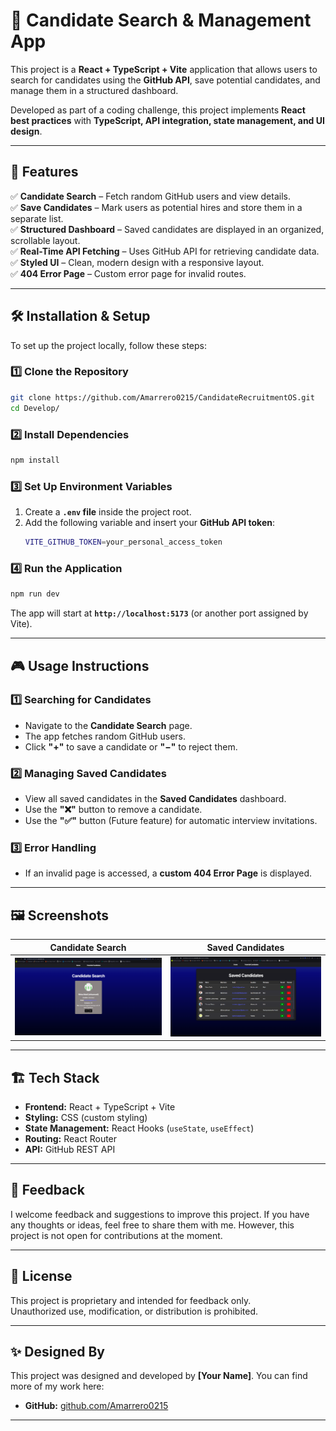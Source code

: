 # 🚀 Candidate Search & Management App

This project is a **React + TypeScript + Vite** application that allows users to search for candidates using the **GitHub API**, save potential candidates, and manage them in a structured dashboard.

Developed as part of a coding challenge, this project implements **React best practices** with **TypeScript, API integration, state management, and UI design**.

---

## 🌟 Features

✅ **Candidate Search** – Fetch random GitHub users and view details.  
✅ **Save Candidates** – Mark users as potential hires and store them in a separate list.  
✅ **Structured Dashboard** – Saved candidates are displayed in an organized, scrollable layout.  
✅ **Real-Time API Fetching** – Uses GitHub API for retrieving candidate data.  
✅ **Styled UI** – Clean, modern design with a responsive layout.  
✅ **404 Error Page** – Custom error page for invalid routes.

---

## 🛠 Installation & Setup

To set up the project locally, follow these steps:

### **1️⃣ Clone the Repository**
```sh
git clone https://github.com/Amarrero0215/CandidateRecruitmentOS.git
cd Develop/
```

### **2️⃣ Install Dependencies**
```sh
npm install
```

### **3️⃣ Set Up Environment Variables**
1. Create a **`.env` file** inside the project root.
2. Add the following variable and insert your **GitHub API token**:
   ```sh
   VITE_GITHUB_TOKEN=your_personal_access_token
   ```

### **4️⃣ Run the Application**
```sh
npm run dev
```
The app will start at **`http://localhost:5173`** (or another port assigned by Vite).

---

## 🎮 Usage Instructions

### **1️⃣ Searching for Candidates**
- Navigate to the **Candidate Search** page.
- The app fetches random GitHub users.
- Click **"+"** to save a candidate or **"−"** to reject them.

### **2️⃣ Managing Saved Candidates**
- View all saved candidates in the **Saved Candidates** dashboard.
- Use the **"❌"** button to remove a candidate.
- Use the **"✅"** button (Future feature) for automatic interview invitations.

### **3️⃣ Error Handling**
- If an invalid page is accessed, a **custom 404 Error Page** is displayed.

---

## 🖼 Screenshots 

| **Candidate Search** | **Saved Candidates** |
|-----------------|----------------|
| ![Candidate Search Screenshot](./assets/CandidateSearchDemo.png) | ![Saved Candidates Screenshot](./assets/SavedCandidatesDemo.png) |

---

## 🏗 Tech Stack

- **Frontend:** React + TypeScript + Vite  
- **Styling:** CSS (custom styling)  
- **State Management:** React Hooks (`useState`, `useEffect`)  
- **Routing:** React Router  
- **API:** GitHub REST API  

---

## 🤝 Feedback

I welcome feedback and suggestions to improve this project. If you have any thoughts or ideas, feel free to share them with me. However, this project is not open for contributions at the moment.

---

## 📜 License  
This project is proprietary and intended for feedback only.  
Unauthorized use, modification, or distribution is prohibited.  

---

## ✨ Designed By

This project was designed and developed by **[Your Name]**. You can find more of my work here:
- **GitHub:** [github.com/Amarrero0215](https://github.com/Amarrero0215)

---
